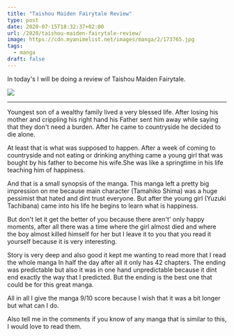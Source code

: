 ```yaml
---
title: "Taishou Maiden Fairytale Review"
type: post
date: 2020-07-15T18:32:37+02:00
url: /2020/taishou-maiden-fairytale-review/
image: https://cdn.myanimelist.net/images/manga/2/173765.jpg
tags:
  - manga
draft: false
---
```


In today's I will be doing a review of Taishou Maiden Fairytale.

<!--more-->

![](https://cdn.myanimelist.net/images/manga/2/173765.jpg)

---

Youngest son of a wealthy family lived a very blessed life. After losing his mother and crippling his right hand his Father sent him away while saying that they don't need a burden. After he came to countryside he decided to die alone.

At least that is what was supposed to happen. After a week of coming to countryside and not eating or drinking anything came a young girl that was bought by his father to become his wife.She was like a springtime in his life teaching him of happiness.

And that is a small synopsis of the manga. This manga left a pretty big impression on me because main character (Tamahiko Shima) was a huge pessimist that hated and dint trust everyone. But after the young girl (Yuzuki Tachibana) came into his life he begins to learn what is happiness.

But don't let it get the better of you because there aren't' only happy moments, after all there was a time where the girl almost died and where the boy almost killed himself for her but I leave it to you that you read it yourself because it is very interesting.

Story is very deep and also good it kept me wanting to read more that I read the whole manga In half the day after all it only has 42 chapters. The ending was predictable but also it was in one hand unpredictable because it dint end exactly the way that I predicted. But the ending is the best one that could be for this great manga.

All in all I give the manga 9/10 score because I wish that it was a bit longer but what can I do.

Also tell me in the comments if you know of any manga that is similar to this, I would love to read them.
